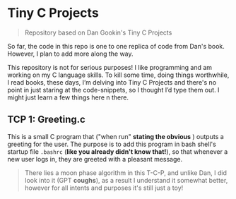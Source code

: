 # Tiny C Projects

> Repository based on Dan Gookin's Tiny C Projects

So far, the code in this repo is one to one replica of code from Dan's book. However, I plan to add more along the way.

This repository is not for serious purposes! I like programming and am working on my C language skills. To kill some time, doing things worthwhile, I read books, these days, I’m delving into Tiny C Projects and there's no point in just staring at the code-snippets, so I thought I’d type them out. I might just learn a few things here n there.

## TCP 1: Greeting.c

This is a small C program that ("when run" **stating the obvious** ) outputs a greeting for the user. The purpose is to add this program in bash shell's startup file `.bashrc` (**like you already didn't know that!**), so that whenever a new user logs in, they are greeted with a pleasant message.

> There lies a moon phase algorithm in this T-C-P, and unlike Dan, I did look into it (GPT **coughs**), as a result I understand it somewhat better, however for all intents and purposes it's still just a toy!
